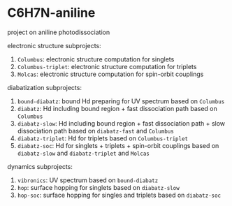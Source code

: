# C6H7N-aniline
project on aniline photodissociation

electronic structure subprojects:
1. `Columbus`: electronic structure computation for singlets
2. `Columbus-triplet`: electronic structure computation for triplets
3. `Molcas`: electronic structure computation for spin-orbit couplings

diabatization subprojects:
1. `bound-diabatz`: bound Hd preparing for UV spectrum based on `Columbus`
2. `diabatz`: Hd including bound region + fast dissociation path based on `Columbus`
3. `diabatz-slow`: Hd including bound region + fast dissociation path + slow dissociation path based on `diabatz-fast` and `Columbus`
4. `diabatz-triplet`: Hd for triplets based on `Columbus-triplet`
5. `diabatz-soc`: Hd for singlets + triplets + spin-orbit couplings based on `diabatz-slow` and `diabatz-triplet` and `Molcas`

dynamics subprojects:
1. `vibronics`: UV spectrum based on `bound-diabatz`
2. `hop`: surface hopping for singlets based on `diabatz-slow`
3. `hop-soc`: surface hopping for singles and triplets based on `diabatz-soc`
